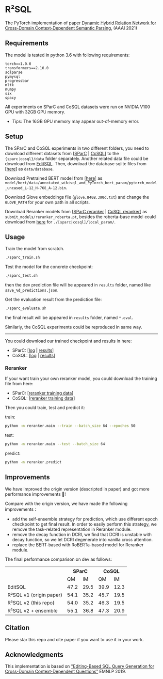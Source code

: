# R²SQL
The PyTorch implementation of paper [Dynamic Hybrid Relation Network for Cross-Domain Context-Dependent Semantic Parsing.](https://arxiv.org/pdf/2101.01686) (AAAI 2021)


## Requirements
The model is tested in python 3.6 with following requirements:
```
torch==1.0.0
transformers==2.10.0
sqlparse
pymysql
progressbar
nltk
numpy
six
spacy
```
All experiments on SParC and CoSQL datasets were run on NVIDIA V100 GPU with 32GB GPU memory.
* Tips: The 16GB GPU memory may appear out-of-memory error.

## Setup

The SParC and CoSQL experiments in two different folders, you need to download different datasets from [[SParC](https://yale-lily.github.io/spider) | [CoSQL](https://yale-lily.github.io/cosql)] to the `{sparc|cosql}/data` folder separately.
Another related data file could be download from [EditSQL](https://github.com/ryanzhumich/editsql/tree/master/data).
Then, download the database sqlite files from [[here](https://drive.google.com/file/d/1a828mkHcgyQCBgVla0jGxKJ58aV8RsYK/view?usp=sharing)] as `data/database`.

Download Pretrained BERT model from [[here](https://drive.google.com/file/d/1f_LEWVgrtZLRuoiExJa5fNzTS8-WcAX9/view?usp=sharing)] as `model/bert/data/annotated_wikisql_and_PyTorch_bert_param/pytorch_model_uncased_L-12_H-768_A-12.bin`.

Download Glove embeddings file (`glove.840B.300d.txt`) and change the `GLOVE_PATH` for your own path in all scripts. 

Download Reranker models from [[SParC reranker](https://drive.google.com/file/d/1cA106xgSx6KeonOxD2sZ06Eolptxt_OG/view?usp=sharing) | [CoSQL reranker](https://drive.google.com/file/d/1UURYw15T6zORcYRTvP51MYkzaxNmvRIU/view?usp=sharing)] as `submit_models/reranker_roberta.pt`, besides the roberta-base model could download from [here](https://drive.google.com/file/d/1LkTe-Z0AFg2dAAWgUKuCLEhSmtW-CWXh/view?usp=sharing) for `./[sparc|cosql]/local_param/`.

## Usage

Train the model from scratch.
```bash
./sparc_train.sh
```

Test the model for the concrete checkpoint:
```bash
./sparc_test.sh
```
then the dev prediction file will be appeared in `results` folder, named like `save_%d_predictions.json`.

Get the evaluation result from the prediction file:
```bash
./sparc_evaluate.sh
```
the final result will be appeared in `results` folder, named `*.eval`.

Similarly, the CoSQL experiments could be reproduced in same way.

---

You could download our trained checkpoint and results in here:

* SParC: [[log](https://drive.google.com/file/d/19ySQ_4x3R-T0cML2uJQBaYI2EyTlPr1G/view?usp=sharing) | [results](https://drive.google.com/file/d/12-kTEnNJKKblPDx5UIz5W0lVvf_sWpyS/view?usp=sharing)]
* CoSQL: [[log](https://drive.google.com/file/d/1QaxM8AUu3cQUXIZvCgoqW115tZCcEppl/view?usp=sharing) | [results](https://drive.google.com/file/d/1fCTRagV46gvEKU5XPje0Um69rMkEAztU/view?usp=sharing)]

### Reranker
If your want train your own reranker model, you could download the training file from here:

* SParC: [[reranker training data](https://drive.google.com/file/d/1XEiYUmDsVGouCO6NZS1yyMkUDxvWgCZ9/view?usp=sharing)]
* CoSQL: [[reranker training data](https://drive.google.com/file/d/1mzjywnMiABOTHYC9BWOoUOn4HnokcX8i/view?usp=sharing)]

Then you could train, test and predict it:

train:
```bash
python -m reranker.main --train --batch_size 64 --epoches 50
```

test:
```bash
python -m reranker.main --test --batch_size 64
```

predict:
```bash
python -m reranker.predict
```


## Improvements
We have improved the origin version (descripted in paper) and got more performance improvements :partying_face:!

Compare with the origin version, we have made the following improvements：

* add the self-ensemble strategy for prediction, which use different epoch checkpoint to get final result. In order to easily perform this strategy, we remove the task-related representation in Reranker module.
* remove the decay function in DCRI, we find that DCRI is unstable with decay function, so we let DCRI degenerate into vanilla cross attention.
* replace the BERT-based with RoBERTa-based model for Reranker module.

The final performance comparison on dev as follows:

<table>
  <tr>
    <th></th>
    <th colspan="2">SParC</th>
    <th colspan="2">CoSQL</th>
  </tr>
  <tr>
    <td></td>
    <td>QM</td>
    <td>IM</td>
    <td>QM</td>
    <td>IM</td>
  </tr>
  <tr>
    <td>EditSQL</td>
    <td>47.2</td>
    <td>29.5</td>
    <td>39.9</td>
    <td>12.3</td>
  </tr>
  <tr>
    <td>R²SQL v1 (origin paper)</td>
    <td>54.1</td>
    <td>35.2</td>
    <td>45.7</td>
    <td>19.5</td>
  </tr>
  <tr>
    <td>R²SQL v2 (this repo)</td>
    <td>54.0</td>
    <td>35.2</td>
    <td>46.3</td>
    <td>19.5</td>
  </tr>
  <tr>
    <td>R²SQL v2 + ensemble </td>
    <td>55.1</td>
    <td>36.8</td>
    <td>47.3</td>
    <td>20.9</td>
  </tr>
</table>

## Citation
Please star this repo and cite paper if you want to use it in your work.


## Acknowledgments
This implementation is based on ["Editing-Based SQL Query Generation for Cross-Domain Context-Dependent Questions"](https://github.com/ryanzhumich/editsql) EMNLP 2019.

